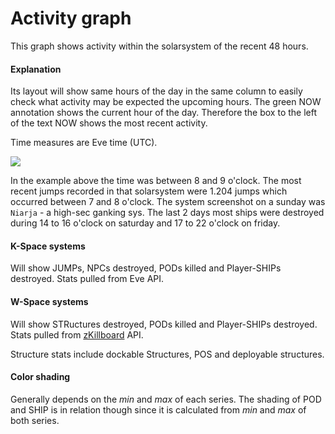 # Activity graph
This graph shows activity within the solarsystem of the recent 48 hours. 
#### Explanation
Its layout will show same hours of the day in the same column to easily check what activity may be expected the upcoming hours.
The green NOW annotation shows the current hour of the day.
Therefore the box to the left of the text NOW shows the most recent activity.

Time measures are Eve time (UTC).

<img src="https://raw.githubusercontent.com/Risingson/eedocs/master/docs/images/ssi/act2.png">

In the example above the time was between 8 and 9 o'clock. The most recent jumps recorded in that solarsystem were 1.204 jumps which occurred between 7 and 8 o'clock.
The system screenshot on a sunday was `Niarja` - a high-sec ganking sys. The last 2 days most ships were destroyed during 14 to 16 o'clock on saturday and 17 to 22 o'clock on friday. 

#### K-Space systems
Will show JUMPs, NPCs destroyed, PODs killed and Player-SHIPs destroyed. 
Stats pulled from Eve API.

#### W-Space systems
Will show STRuctures destroyed, PODs killed and Player-SHIPs destroyed. 
Stats pulled from [zKillboard](https://zKillboard.com/) API.

Structure stats include dockable Structures, POS and deployable structures.

#### Color shading
Generally depends on the *min* and *max* of each series. The shading of POD and SHIP is in relation though since it is calculated from *min* and *max* of both series.

<!--stackedit_data:
eyJoaXN0b3J5IjpbLTE5MzYxMDM3MjNdfQ==
-->